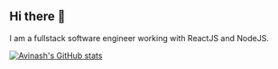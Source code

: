 ## Hi there 👋

I am a fullstack software engineer working with ReactJS and NodeJS.

[![Avinash's GitHub stats](https://github-readme-stats.vercel.app/api?username=akhunters)](https://github.com/anuraghazra/github-readme-stats)

<!--
**akhunters/akhunters** is a ✨ _special_ ✨ repository because its `README.md` (this file) appears on your GitHub profile.

Here are some ideas to get you started:

- 🔭 I’m currently working on ...
- 🌱 I’m currently learning ...
- 👯 I’m looking to collaborate on ...
- 🤔 I’m looking for help with ...
- 💬 Ask me about ...
- 📫 How to reach me: ...
- 😄 Pronouns: ...
- ⚡ Fun fact: ...
-->
